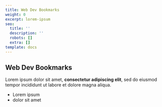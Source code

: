 ```yaml
---
title: Web Dev Bookmarks
weight: 0
excerpt: lorem-ipsum
seo:
  title: ''
  description: ''
  robots: []
  extra: []
template: docs
---
```

## Web Dev Bookmarks

Lorem ipsum dolor sit amet, **consectetur adipiscing elit**, sed do eiusmod tempor incididunt ut labore et dolore magna aliqua.

- Lorem ipsum
- dolor sit amet